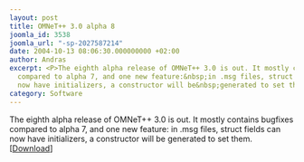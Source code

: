 ```yaml
---
layout: post
title: OMNeT++ 3.0 alpha 8
joomla_id: 3538
joomla_url: "-sp-2027587214"
date: 2004-10-13 08:06:30.000000000 +02:00
author: Andras
excerpt: <P>The eighth alpha release of OMNeT++ 3.0 is out. It mostly contains bugfixes
  compared to alpha 7, and one new feature:&nbsp;in .msg files, struct fields can
  now have initializers, a constructor will be&nbsp;generated to set them. [<A href="index.php?option=com_docman&task=doc_details&gid=2133">Download</A>]</P>
category: Software
---
```

<P>The eighth alpha release of OMNeT++ 3.0 is out. It mostly contains bugfixes compared to alpha 7, and one new feature:&nbsp;in .msg files, struct fields can now have initializers, a constructor will be&nbsp;generated to set them. [<A href="index.php?option=com_docman&task=doc_details&gid=2133">Download</A>]</P>
